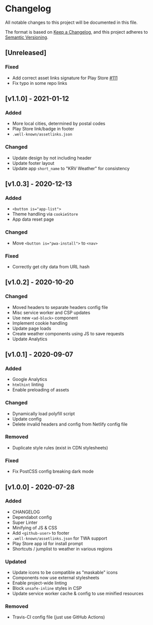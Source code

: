 <!-- markdownlint-disable -->
# Changelog
All notable changes to this project will be documented in this file.

The format is based on [Keep a Changelog](https://keepachangelog.com/en/1.0.0/),
and this project adheres to [Semantic Versioning](https://semver.org/spec/v2.0.0.html).

## [Unreleased]

### Fixed
- Add correct asset links signature for Play Store [#111](https://github.com/kernvalley/weather.kernvalley.us/issues/111)
- Fix typo in some repo links

## [v1.1.0] - 2021-01-12

### Added
- More local cities, determined by postal codes
- Play Store link/badge in footer
- `.well-known/assetlinks.json`

### Changed
- Update design by not including header
- Update footer layout
- Update app `short_name` to "KRV Weather" for consistency

## [v1.0.3] - 2020-12-13

### Added
- `<button is="app-list">`
- Theme handling via `cookieStore`
- App data reset page

### Changed
- Move `<button is="pwa-install">` to `<nav>`

### Fixed
- Correctly get city data from URL hash

## [v1.0.2] - 2020-10-20

### Changed
- Moved headers to separate headers config file
- Misc service worker and CSP updates
- Use new `<ad-block>` component
- Implement cookie handling
- Update page loads
- Create weather components using JS to save requests
- Update Analytics

## [v1.0.1] - 2020-09-07

### Added
- Google Analytics
- `htmlhint` linting
- Enable preloading of assets

### Changed
- Dynamically load polyfill script
- Update config
- Delete invalid headers and config from Netlify config file

### Removed
- Duplicate style rules (exist in CDN stylesheets)

### Fixed
- Fix PostCSS config breaking dark mode

## [v1.0.0] - 2020-07-28

### Added
- CHANGELOG
- Dependabot config
- Super Linter
- Minifying of JS & CSS
- Add `<github-user>` to footer
- `.well-known/assetlinks.json` for TWA support
- Play Store app id for install prompt
- Shortcuts / jumplist to weather in various regions

### Updated
- Update icons to be compatible as "maskable" icons
- Components now use external stylesheets
- Enable project-wide linting
- Block `unsafe-inline` styles in CSP
- Update service worker cache & config to use minified resources

### Removed
- Travis-CI config file (just use GitHub Actions)
<!-- markdownlint-restore -->
